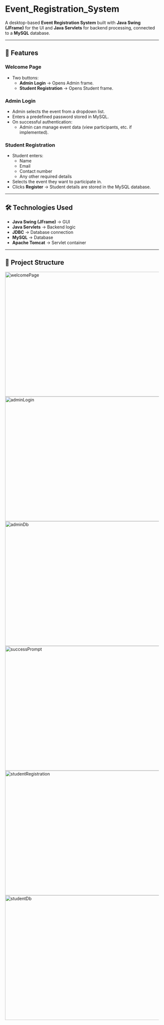 # Event_Registration_System

A desktop-based **Event Registration System** built with **Java Swing (JFrame)** for the UI and **Java Servlets** for backend processing, connected to a **MySQL** database.

---

## 📌 Features

### **Welcome Page**
- Two buttons:
  - **Admin Login** → Opens Admin frame.
  - **Student Registration** → Opens Student frame.

### **Admin Login**
- Admin selects the event from a dropdown list.
- Enters a predefined password stored in MySQL.
- On successful authentication:
  - Admin can manage event data (view participants, etc. if implemented).

### **Student Registration**
- Student enters:
  - Name
  - Email
  - Contact number
  - Any other required details
- Selects the event they want to participate in.
- Clicks **Register** → Student details are stored in the MySQL database.

---

## 🛠️ Technologies Used
- **Java Swing (JFrame)** → GUI
- **Java Servlets** → Backend logic
- **JDBC** → Database connection
- **MySQL** → Database
- **Apache Tomcat** → Servlet container

---

## 📂 Project Structure 

<img width="550" height="407" alt="welcomePage" src="https://github.com/user-attachments/assets/31612d7a-69b8-4550-80e5-a85b527df14f" />
<img width="550" height="407" alt="adminLogin" src="https://github.com/user-attachments/assets/5a3edc3f-7376-4c82-a0b4-42f7e91b9b09" />
<img width="550" height="407" alt="adminDb" src="https://github.com/user-attachments/assets/f0fd690e-33f2-448a-913c-d2931d90d50d" />
<img width="550" height="407" alt="successPrompt" src="https://github.com/user-attachments/assets/5b5edcf4-e724-4b28-962b-e0da5eae29b9" />
<img width="550" height="407" alt="studentRegistration" src="https://github.com/user-attachments/assets/54f8835e-6dbe-4f6c-88da-a772e616216a" />
<img width="550" height="407" alt="studentDb" src="https://github.com/user-attachments/assets/cc2f9fdf-7fd5-49a7-906d-630e5bc75ba7" />

